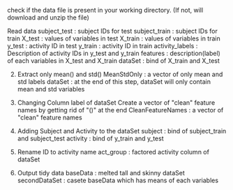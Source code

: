 check if the data file is present in your working directory. (If not, will download and unzip the file)

Read data 
subject_test : subject IDs for test
subject_train : subject IDs for train
X_test : values of variables in test
X_train : values of variables in train
y_test : activity ID in test
y_train : activity ID in train
activity_labels : Description of activity IDs in y_test and y_train
features : description(label) of each variables in X_test and X_train
dataSet : bind of X_train and X_test

2. Extract only mean() and std()
MeanStdOnly : a vector of only mean and std labels 
dataSet : at the end of this step, dataSet will only contain mean and std variables

3. Changing Column label of dataSet
Create a vector of "clean" feature names by getting rid of "()" at the end
CleanFeatureNames : a vector of "clean" feature names

4. Adding Subject and Activity to the dataSet
subject : bind of subject_train and subject_test
activity : bind of y_train and y_test

5. Rename ID to activity name
act_group : factored activity column of dataSet

6. Output tidy data
baseData : melted tall and skinny dataSet
secondDataSet : casete baseData which has means of each variables
